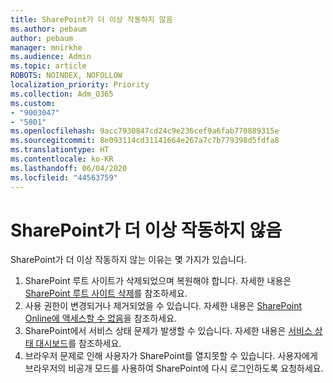 ```yaml
---
title: SharePoint가 더 이상 작동하지 않음
ms.author: pebaum
author: pebaum
manager: mnirkhe
ms.audience: Admin
ms.topic: article
ROBOTS: NOINDEX, NOFOLLOW
localization_priority: Priority
ms.collection: Adm_O365
ms.custom:
- "9003047"
- "5801"
ms.openlocfilehash: 9acc7930847cd24c9e236cef9a6fab770889315e
ms.sourcegitcommit: 8e093114cd31141664e267a7c7b779398d5fdfa8
ms.translationtype: HT
ms.contentlocale: ko-KR
ms.lasthandoff: 06/04/2020
ms.locfileid: "44563759"
---
```

# <a name="sharepoint-is-no-longer-working"></a>SharePoint가 더 이상 작동하지 않음

SharePoint가 더 이상 작동하지 않는 이유는 몇 가지가 있습니다.

1. SharePoint 루트 사이트가 삭제되었으며 복원해야 합니다. 자세한 내용은 [SharePoint 루트 사이트 삭제](https://docs.microsoft.com/sharepoint/troubleshoot/sites/url-that-resides-under-root-site-collection-is-broken)를 참조하세요.
2. 사용 권한이 변경되거나 제거되었을 수 있습니다. 자세한 내용은 [SharePoint Online에 액세스할 수 없음](https://docs.microsoft.com/sharepoint/troubleshoot/sharing-and-permissions/sharepoint-online-inaccessible)을 참조하세요.
3. SharePoint에서 서비스 상태 문제가 발생할 수 있습니다. 자세한 내용은 [서비스 상태 대시보드](https://admin.microsoft.com/AdminPortal/Home#/servicehealth)를 참조하세요.
4. 브라우저 문제로 인해 사용자가 SharePoint를 열지못할 수 있습니다. 사용자에게 브라우저의 비공개 모드를 사용하여 SharePoint에 다시 로그인하도록 요청하세요.
